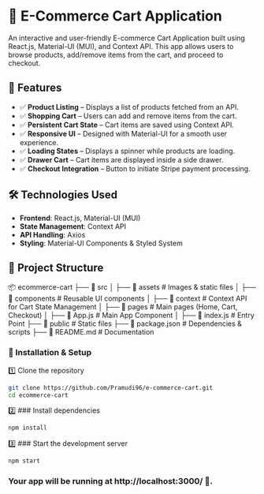 # 🛒 E-Commerce Cart Application

An interactive and user-friendly E-commerce Cart Application built using React.js, Material-UI (MUI), and Context API. This app allows users to browse products, add/remove items from the cart, and proceed to checkout.

## 🚀 Features

- ✅ **Product Listing** – Displays a list of products fetched from an API.
- ✅ **Shopping Cart** – Users can add and remove items from the cart.
- ✅ **Persistent Cart State** – Cart items are saved using Context API.
- ✅ **Responsive UI** – Designed with Material-UI for a smooth user experience.
- ✅ **Loading States** – Displays a spinner while products are loading.
- ✅ **Drawer Cart** – Cart items are displayed inside a side drawer.
- ✅ **Checkout Integration** – Button to initiate Stripe payment processing.

## 🛠️ Technologies Used

- **Frontend**: React.js, Material-UI (MUI)
- **State Management**: Context API
- **API Handling**: Axios
- **Styling**: Material-UI Components & Styled System

## 📂 Project Structure

📦 ecommerce-cart
├── 📂 src
│ ├── 📂 assets # Images & static files
│ ├── 📂 components # Reusable UI components
│ ├── 📂 context # Context API for Cart State Management
│ ├── 📂 pages # Main pages (Home, Cart, Checkout)
│ ├── 📄 App.js # Main App Component
│ ├── 📄 index.js # Entry Point
├── 📂 public # Static files
├── 📄 package.json # Dependencies & scripts
├── 📄 README.md # Documentation

### 🔧 Installation & Setup

1️⃣ Clone the repository

```bash
git clone https://github.com/Pramudi96/e-commerce-cart.git
cd ecommerce-cart
```

2️⃣ ### Install dependencies

```bash
npm install
```

3️⃣ ### Start the development server

```bash
npm start
```

### Your app will be running at http://localhost:3000/ 🚀.
